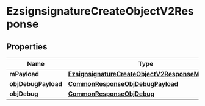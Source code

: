 

# EzsignsignatureCreateObjectV2Response

## Properties

Name | Type | Description | Notes
------------ | ------------- | ------------- | -------------
**mPayload** | [**EzsignsignatureCreateObjectV2ResponseMPayload**](EzsignsignatureCreateObjectV2ResponseMPayload.md) |  | 
**objDebugPayload** | [**CommonResponseObjDebugPayload**](CommonResponseObjDebugPayload.md) |  |  [optional]
**objDebug** | [**CommonResponseObjDebug**](CommonResponseObjDebug.md) |  |  [optional]




